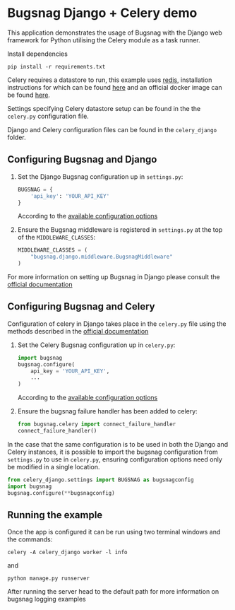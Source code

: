# Bugsnag Django + Celery demo

This application demonstrates the usage of Bugsnag with the Django web framework for Python utilising the Celery module as a task runner.

Install dependencies

```shell
pip install -r requirements.txt
```

Celery requires a datastore to run, this example uses [redis](https://redis.io), installation instructions for which can be found [here](https://redis.io/topics/quickstart) and an official docker image can be found [here](https://hub.docker.com/_/redis/).

Settings specifying Celery datastore setup can be found in the the ```celery.py``` configuration file.

Django and Celery configuration files can be found in the ```celery_django``` folder.  

## Configuring Bugsnag and Django

1. Set the Django Bugsnag configuration up in ```settings.py```:
    ```python
    BUGSNAG = {
        'api_key': 'YOUR_API_KEY'
    }
    ```
    According to the [available configuration options](https://docs.bugsnag.com/platforms/python/django/configuration-options/)

2. Ensure the Bugsnag middleware is registered in ```settings.py``` at the top of the ```MIDDLEWARE_CLASSES```:
    ```python
    MIDDLEWARE_CLASSES = (
        "bugsnag.django.middleware.BugsnagMiddleware"
    )
    ```

For more information on setting up Bugsnag in Django please consult the [official documentation](https://docs.bugsnag.com/platforms/python/django/)

## Configuring Bugsnag and Celery

Configuration of celery in Django takes place in the ```celery.py``` file using the methods described in the [official documentation](https://docs.bugsnag.com/platforms/python/celery/)

1. Set the Celery Bugsnag configuration up in ```celery.py```:
    ```python
    import bugsnag
    bugsnag.configure(
        api_key = 'YOUR_API_KEY',
        ...
    )
    ```
    According to the [available configuration options](https://docs.bugsnag.com/platforms/python/django/configuration-options/)

2. Ensure the bugsnag failure handler has been added to celery:
    ```python
    from bugsnag.celery import connect_failure_handler
    connect_failure_handler()
    ```

In the case that the same configuration is to be used in both the Django and Celery instances, it is possible to import the bugsnag configuration from ```settings.py``` to use in ```celery.py```, ensuring configuration options need only be modified in a single location.

```python
from celery_django.settings import BUGSNAG as bugsnagconfig
import bugsnag
bugsnag.configure(**bugsnagconfig)
```

## Running the example

Once the app is configured it can be run using two terminal windows and the commands:
```shell
celery -A celery_django worker -l info
```
and
```shell
python manage.py runserver
```

After running the server head to the default path for more information on bugsnag logging examples